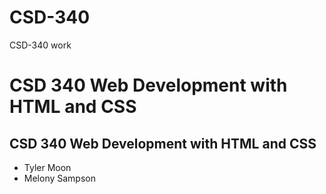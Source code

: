 # CSD-340
CSD-340 work
<h1>CSD 340 Web Development with HTML and CSS</h1>
<h2>CSD 340 Web Development with HTML and CSS</h2>
<ul>
  <li>Tyler Moon</li>
  <li>Melony Sampson</li>
</ul>
